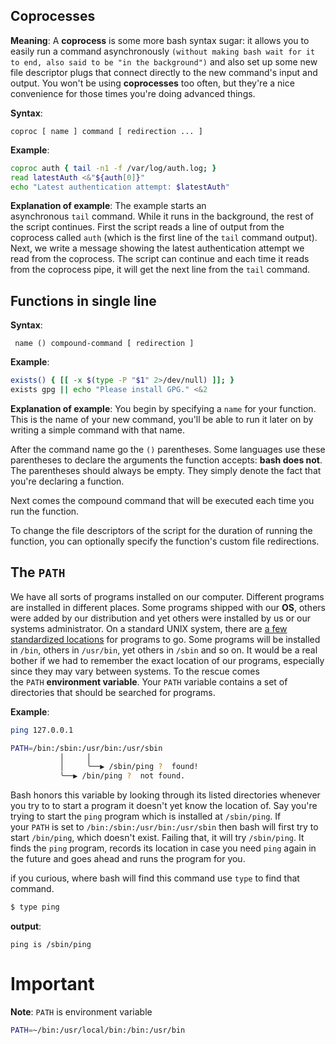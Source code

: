 
## Coprocesses

**Meaning**:
A **coprocess** is some more bash syntax sugar: it allows you to easily run a command asynchronously `(without making bash wait for it to end, also said to be "in the background")` and also set up some new file descriptor plugs that connect directly to the new command's input and output. You won't be using **coprocesses** too often, but they're a nice convenience for those times you're doing advanced things.

**Syntax**:
```syntax
coproc [ name ] command [ redirection ... ]
```

**Example**:
```bash
coproc auth { tail -n1 -f /var/log/auth.log; }
read latestAuth <&"${auth[0]}"
echo "Latest authentication attempt: $latestAuth"
```

**Explanation of example**:
The example starts an asynchronous `tail` command. While it runs in the background, the rest of the script continues. First the script reads a line of output from the coprocess called `auth` (which is the first line of the `tail` command output). Next, we write a message showing the latest authentication attempt we read from the coprocess. The script can continue and each time it reads from the coprocess pipe, it will get the next line from the `tail` command.

## Functions in single line

**Syntax**:
```syntax
 name () compound-command [ redirection ]
```

**Example**:
```bash
exists() { [[ -x $(type -P "$1" 2>/dev/null) ]]; }
exists gpg || echo "Please install GPG." <&2
```

**Explanation of example**:
You begin by specifying a `name` for your function. This is the name of your new command, you'll be able to run it later on by writing a simple command with that name.

After the command name go the `()` parentheses. Some languages use these parentheses to declare the arguments the function accepts: **bash does not**. The parentheses should always be empty. They simply denote the fact that you're declaring a function.

Next comes the compound command that will be executed each time you run the function.

To change the file descriptors of the script for the duration of running the function, you can optionally specify the function's custom file redirections.

## The `PATH`

We have all sorts of programs installed on our computer. Different programs are installed in different places. Some programs shipped with our **OS**, others were added by our distribution and yet others were installed by us or our systems administrator. On a standard UNIX system, there are [a few standardized locations](http://refspecs.linuxfoundation.org/fhs.shtml) for programs to go. Some programs will be installed in `/bin`, others in `/usr/bin`, yet others in `/sbin` and so on. It would be a real bother if we had to remember the exact location of our programs, especially since they may vary between systems. To the rescue comes the `PATH` **environment variable**. Your `PATH` variable contains a set of directories that should be searched for programs.

**Example**:
```bash
ping 127.0.0.1

PATH=/bin:/sbin:/usr/bin:/usr/sbin
           │     │
           │     ╰──▶ /sbin/ping ?  found!
           ╰──▶ /bin/ping ?  not found.
```

Bash honors this variable by looking through its listed directories whenever you try to to start a program it doesn't yet know the location of. Say you're trying to start the `ping` program which is installed at `/sbin/ping`. If your `PATH` is set to `/bin:/sbin:/usr/bin:/usr/sbin` then bash will first try to start `/bin/ping`, which doesn't exist. Failing that, it will try `/sbin/ping`. It finds the `ping` program, records its location in case you need `ping` again in the future and goes ahead and runs the program for you.

if you curious, where bash will find this command use `type` to find that command.
```bash
$ type ping
```

**output**:
```output
ping is /sbin/ping
```

# Important
**Note**: `PATH` is environment variable
```bash
PATH=~/bin:/usr/local/bin:/bin:/usr/bin
```

